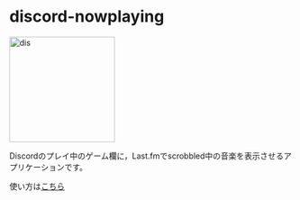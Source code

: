 # discord-nowplaying

<img width="187" alt="dis" src="https://user-images.githubusercontent.com/42219754/81476502-36ef2200-924d-11ea-905c-cceef949ed70.png">

Discordのプレイ中のゲーム欄に，Last.fmでscrobbled中の音楽を表示させるアプリケーションです。

使い方は[こちら](https://pishiko.github.io/posts/nowplayingcat/)
